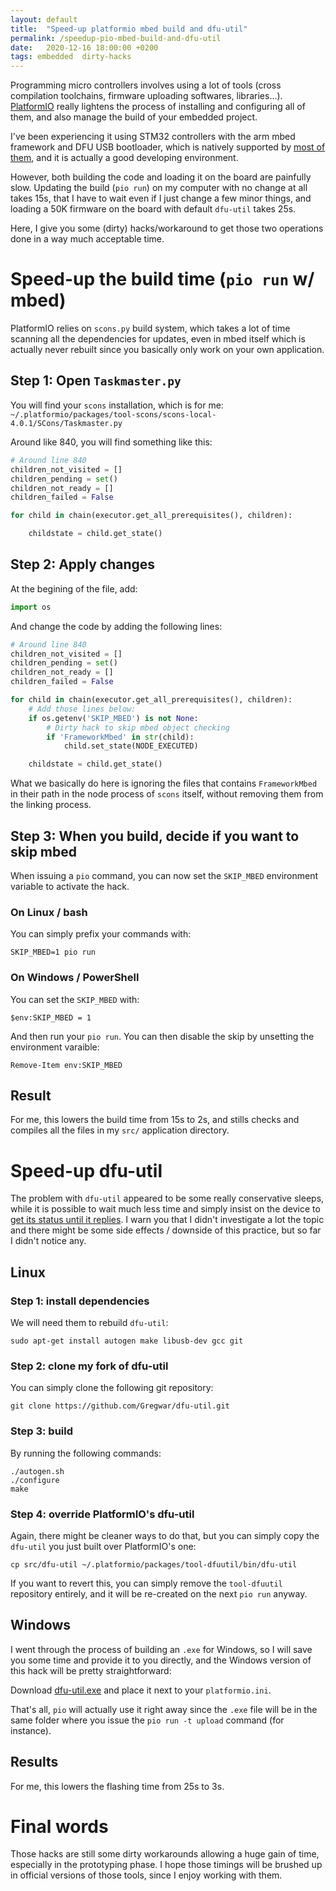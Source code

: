 ```yaml
---
layout: default
title:  "Speed-up platformio mbed build and dfu-util"
permalink: /speedup-pio-mbed-build-and-dfu-util
date:   2020-12-16 18:00:00 +0200
tags: embedded  dirty-hacks
---
```


Programming micro controllers involves using a lot of tools (cross compilation toolchains, firmware uploading
softwares, libraries...). [PlatformIO](http://www.platformio.org/) really lightens the process of installing and
configuring all of them, and also manage the build of your embedded project.

I've been experiencing it using STM32 controllers with the arm mbed framework and DFU USB bootloader, which is
natively supported by [most of them](https://www.st.com/resource/en/application_note/cd00167594-stm32-microcontroller-system-memory-boot-mode-stmicroelectronics.pdf), and it is actually a good
developing environment.

<!--more-->

However, both building the code and loading it on the board are painfully slow. Updating the build (`pio run`)
on my computer with no change at all takes 15s, that I have to wait even if I just change a few minor things,
and loading a 50K firmware on the board with default `dfu-util` takes 25s.

Here, I give you some (dirty) hacks/workaround to get those two operations done in a way much acceptable time.

# Speed-up the build time (`pio run` w/ mbed)

PlatformIO relies on `scons.py` build system, which takes a lot of time scanning all the dependencies for
updates, even in mbed itself which is actually never rebuilt since you basically only work on your own
application.

## Step 1: Open `Taskmaster.py`

You will find your `scons` installation, which is for me:
`~/.platformio/packages/tool-scons/scons-local-4.0.1/SCons/Taskmaster.py`

Around like 840, you will find something like this:

```python
# Around line 840
children_not_visited = [] 
children_pending = set()
children_not_ready = [] 
children_failed = False

for child in chain(executor.get_all_prerequisites(), children):

    childstate = child.get_state()
```

## Step 2: Apply changes

At the begining of the file, add:

```python
import os
```

And change the code by adding the following lines:

```python
# Around line 840
children_not_visited = [] 
children_pending = set()
children_not_ready = [] 
children_failed = False

for child in chain(executor.get_all_prerequisites(), children):
    # Add those lines below:
    if os.getenv('SKIP_MBED') is not None:
        # Dirty hack to skip mbed object checking
        if 'FrameworkMbed' in str(child):
            child.set_state(NODE_EXECUTED)

    childstate = child.get_state()
```

What we basically do here is ignoring the files that contains `FrameworkMbed` in their path in the
node process of `scons` itself, without removing them from the linking process.

## Step 3: When you build, decide if you want to skip mbed

When issuing a `pio` command, you can now set the `SKIP_MBED` environment
variable to activate the hack.

### On Linux / bash

You can simply prefix your commands with:

```
SKIP_MBED=1 pio run
```

### On Windows / PowerShell

You can set the `SKIP_MBED` with:

```
$env:SKIP_MBED = 1
```

And then run your `pio run`. You can then disable the skip by unsetting the environment varaible:

```
Remove-Item env:SKIP_MBED
```

## Result

For me, this lowers the build time from 15s to 2s, and stills checks and compiles all the files in my
`src/` application directory.

# Speed-up dfu-util

The problem with `dfu-util` appeared to be some really conservative sleeps, while it is possible to
wait much less time and simply insist on the device to [get its status until it replies](https://github.com/Gregwar/dfu-util/commit/4953f7d4efae738cf00de66caac35357703beb50). I warn you that I didn't investigate a lot the topic and there might
be some side effects / downside of this practice, but so far I didn't notice any.

## Linux

### Step 1: install dependencies

We will need them to rebuild `dfu-util`:

```
sudo apt-get install autogen make libusb-dev gcc git
```

### Step 2: clone my fork of dfu-util

You can simply clone the following git repository:

```
git clone https://github.com/Gregwar/dfu-util.git
```

### Step 3: build

By running the following commands:

```
./autogen.sh
./configure
make
```

### Step 4: override PlatformIO's dfu-util

Again, there might be cleaner ways to do that, but you can simply copy the `dfu-util` you just built
over PlatformIO's one:

```
cp src/dfu-util ~/.platformio/packages/tool-dfuutil/bin/dfu-util
```

If you want to revert this, you can simply remove the `tool-dfuutil` repository entirely, and it will be
re-created on the next `pio run` anyway.

## Windows

I went through the process of building an `.exe` for Windows, so I will save you some time and provide it
to you directly, and the Windows version of this hack will be pretty straightforward:

Download [dfu-util.exe](/assets/dfu-util.exe) and place it next to your `platformio.ini`.

That's all, `pio` will actually use it right away since the `.exe` file will be in the same folder where you
issue the `pio run -t upload` command (for instance).

## Results

For me, this lowers the flashing time from 25s to 3s.

# Final words

Those hacks are still some dirty workarounds allowing a huge gain of time, especially in the prototyping
phase.
I hope those timings will be brushed up in official versions of those tools, since I enjoy working with
them.